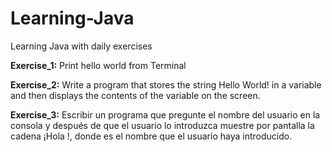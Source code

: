 # Learning-Java
Learning Java with daily exercises

**Exercise_1:**
Print hello world from Terminal

**Exercise_2:**
Write a program that stores the string Hello World! in a variable and then displays the contents of the variable on the screen.

**Exercise_3:**
Escribir un programa que pregunte el nombre del usuario en la consola y después de que el usuario lo introduzca muestre por pantalla la cadena ¡Hola <nombre>!, donde <nombre> es el nombre que el usuario haya introducido.